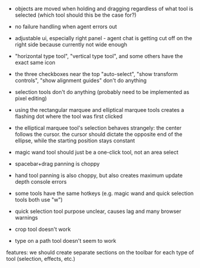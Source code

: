 - objects are moved when holding and dragging regardless of what tool is selected (which tool should this be the case for?)
- no failure handling when agent errors out

- adjustable ui, especially right panel - agent chat is getting cut off on the right side because currently not wide enough
- "horizontal type tool", "vertical type tool", and some others have the exact same icon
- the three checkboxes near the top "auto-select", "show transform controls", "show alignment guides" don't do anything 
- selection tools don't do anything (probably need to be implemented as pixel editing)
- using the rectangular marquee and elliptical marquee tools creates a flashing dot where the tool was first clicked
- the elliptical marquee tool's selection behaves strangely: the center follows the cursor. the cursor should dictate the opposite end of the ellipse, while the starting position stays constant
- magic wand tool should just be a one-click tool, not an area select
- spacebar+drag panning is choppy
- hand tool panning is also choppy, but also creates maximum update depth console errors
- some tools have the same hotkeys (e.g. magic wand and quick selection tools both use "w")
- quick selection tool purpose unclear, causes lag and many browser warnings
- crop tool doesn't work
- type on a path tool doesn't seem to work

features:
 we should create separate sections on the toolbar for each type of tool (selection, effects, etc.)
